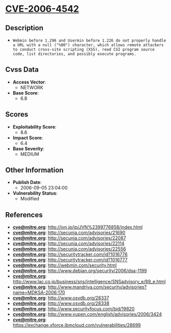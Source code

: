 
# [CVE-2006-4542](https://cve.mitre.org/cgi-bin/cvename.cgi?name=CVE-2006-4542)

## Description

- `Webmin before 1.296 and Usermin before 1.226 do not properly handle a URL with a null ("%00") character, which allows remote attackers to conduct cross-site scripting (XSS), read CGI program source code, list directories, and possibly execute programs.`

## Cvss Data

- **Access Vector**:
  - NETWORK
- **Base Score**:
  - 6.8

## Scores

- **Exploitability Score**:
  - 8.6
- **Impact Score**:
  - 6.4
- **Base Severity**:
  - MEDIUM

## Other Information

- **Publish Date**:
  - 2006-09-05 23:04:00
- **Vulnerability Status**:
  - Modified

## References

- **cve@mitre.org**: http://jvn.jp/jp/JVN%2399776858/index.html
- **cve@mitre.org**: http://secunia.com/advisories/21690
- **cve@mitre.org**: http://secunia.com/advisories/22087
- **cve@mitre.org**: http://secunia.com/advisories/22114
- **cve@mitre.org**: http://secunia.com/advisories/22556
- **cve@mitre.org**: http://securitytracker.com/id?1016776
- **cve@mitre.org**: http://securitytracker.com/id?1016777
- **cve@mitre.org**: http://webmin.com/security.html
- **cve@mitre.org**: http://www.debian.org/security/2006/dsa-1199
- **cve@mitre.org**: http://www.lac.co.jp/business/sns/intelligence/SNSadvisory_e/89_e.html
- **cve@mitre.org**: http://www.mandriva.com/security/advisories?name=MDKSA-2006:170
- **cve@mitre.org**: http://www.osvdb.org/28337
- **cve@mitre.org**: http://www.osvdb.org/28338
- **cve@mitre.org**: http://www.securityfocus.com/bid/19820
- **cve@mitre.org**: http://www.vupen.com/english/advisories/2006/3424
- **cve@mitre.org**: https://exchange.xforce.ibmcloud.com/vulnerabilities/28699
